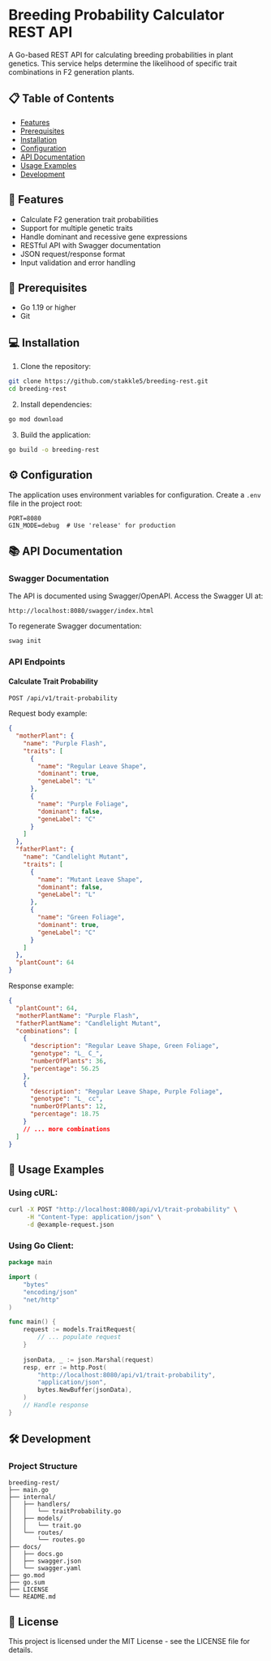 # Breeding Probability Calculator REST API

A Go-based REST API for calculating breeding probabilities in plant genetics. 
This service helps determine the likelihood of specific trait combinations in F2 generation plants.

## 📋 Table of Contents
- [Features](#features)
- [Prerequisites](#prerequisites)
- [Installation](#installation)
- [Configuration](#configuration)
- [API Documentation](#api-documentation)
- [Usage Examples](#usage-examples)
- [Development](#development)

## 🚀 Features
- Calculate F2 generation trait probabilities
- Support for multiple genetic traits
- Handle dominant and recessive gene expressions
- RESTful API with Swagger documentation
- JSON request/response format
- Input validation and error handling

## 🔧 Prerequisites
- Go 1.19 or higher
- Git

## 💻 Installation

1. Clone the repository:
```bash
git clone https://github.com/stakkle5/breeding-rest.git
cd breeding-rest
```

2. Install dependencies:
```bash
go mod download
```

3. Build the application:
```bash
go build -o breeding-rest
```

## ⚙️ Configuration

The application uses environment variables for configuration. Create a `.env` file in the project root:

```env
PORT=8080
GIN_MODE=debug  # Use 'release' for production
```

## 📚 API Documentation

### Swagger Documentation

The API is documented using Swagger/OpenAPI. Access the Swagger UI at:
```
http://localhost:8080/swagger/index.html
```

To regenerate Swagger documentation:
```bash
swag init
```

### API Endpoints

#### Calculate Trait Probability
```
POST /api/v1/trait-probability
```

Request body example:
```json
{
  "motherPlant": {
    "name": "Purple Flash",
    "traits": [
      {
        "name": "Regular Leave Shape",
        "dominant": true,
        "geneLabel": "L"
      },
      {
        "name": "Purple Foliage",
        "dominant": false,
        "geneLabel": "C"
      }
    ]
  },
  "fatherPlant": {
    "name": "Candlelight Mutant",
    "traits": [
      {
        "name": "Mutant Leave Shape",
        "dominant": false,
        "geneLabel": "L"
      },
      {
        "name": "Green Foliage",
        "dominant": true,
        "geneLabel": "C"
      }
    ]
  },
  "plantCount": 64
}
```

Response example:
```json
{
  "plantCount": 64,
  "motherPlantName": "Purple Flash",
  "fatherPlantName": "Candlelight Mutant",
  "combinations": [
    {
      "description": "Regular Leave Shape, Green Foliage",
      "genotype": "L_ C_",
      "numberOfPlants": 36,
      "percentage": 56.25
    },
    {
      "description": "Regular Leave Shape, Purple Foliage",
      "genotype": "L_ cc",
      "numberOfPlants": 12,
      "percentage": 18.75
    }
    // ... more combinations
  ]
}
```

## 📝 Usage Examples

### Using cURL:
```bash
curl -X POST "http://localhost:8080/api/v1/trait-probability" \
     -H "Content-Type: application/json" \
     -d @example-request.json
```

### Using Go Client:
```go
package main

import (
    "bytes"
    "encoding/json"
    "net/http"
)

func main() {
    request := models.TraitRequest{
        // ... populate request
    }
    
    jsonData, _ := json.Marshal(request)
    resp, err := http.Post(
        "http://localhost:8080/api/v1/trait-probability",
        "application/json",
        bytes.NewBuffer(jsonData),
    )
    // Handle response
}
```

## 🛠️ Development

### Project Structure
```
breeding-rest/
├── main.go
├── internal/
│   ├── handlers/
│   │   └── traitProbability.go
│   ├── models/
│   │   └── trait.go
│   └── routes/
│       └── routes.go
├── docs/
│   ├── docs.go
│   ├── swagger.json
│   └── swagger.yaml
├── go.mod
├── go.sum
├── LICENSE
└── README.md
```

## 📄 License

This project is licensed under the MIT License - see the LICENSE file for details.
